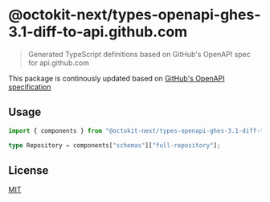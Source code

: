 # @octokit-next/types-openapi-ghes-3.1-diff-to-api.github.com

> Generated TypeScript definitions based on GitHub's OpenAPI spec for api.github.com

This package is continously updated based on [GitHub's OpenAPI specification](https://github.com/github/rest-api-description/)

## Usage

```ts
import { components } from "@octokit-next/types-openapi-ghes-3.1-diff-to-api.github.com";

type Repository = components["schemas"]["full-repository"];
```

## License

[MIT](LICENSE)
